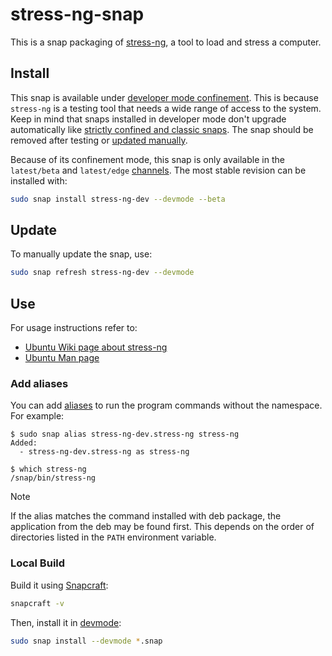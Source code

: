 # stress-ng-snap

This is a snap packaging of [stress-ng](https://github.com/ColinIanKing/stress-ng), a tool to load and stress a computer.

## Install

This snap is available under [developer mode confinement](https://snapcraft.io/docs/install-modes#heading--devmode).
This is because `stress-ng` is a testing tool that needs a wide range of access to the system.
Keep in mind that snaps installed in developer mode don't upgrade automatically like [strictly confined and classic snaps](https://snapcraft.io/docs/snap-confinement).
The snap should be removed after testing or [updated manually](#update).

Because of its confinement mode, this snap is only available in the `latest/beta` and `latest/edge` [channels](https://snapcraft.io/docs/channels).
The most stable revision can be installed with:
```bash
sudo snap install stress-ng-dev --devmode --beta
```

## Update

To manually update the snap, use:

```bash
sudo snap refresh stress-ng-dev --devmode
```

## Use

For usage instructions refer to:

- [Ubuntu Wiki page about stress-ng](https://wiki.ubuntu.com/Kernel/Reference/stress-ng)
- [Ubuntu Man page](https://manpages.ubuntu.com/manpages/noble/man1/stress-ng.1.html)

### Add aliases
You can add [aliases](https://snapcraft.io/docs/commands-and-aliases) to run the program commands without the namespace. For example:
```console
$ sudo snap alias stress-ng-dev.stress-ng stress-ng
Added:
  - stress-ng-dev.stress-ng as stress-ng

$ which stress-ng
/snap/bin/stress-ng
```
> [!NOTE]
> If the alias matches the command installed with deb package, the application from the deb may be found first.
> This depends on the order of directories listed in the `PATH` environment variable.

### Local Build

Build it using [Snapcraft](https://snapcraft.io/snapcraft):

```bash
snapcraft -v
```

Then, install it in [devmode](https://snapcraft.io/docs/install-modes#heading--devmode):

```bash
sudo snap install --devmode *.snap
```
